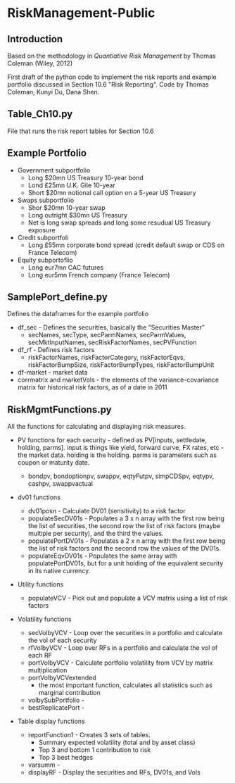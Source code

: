 # RiskManagement-Public

## Introduction

Based on the methodology in _Quantiative Risk Management_ by Thomas Coleman (Wiley, 2012)

First draft of the python code to implement the risk reports and example portfolio discussed in Section 10.6 "Risk Reporting". Code by Thomas Coleman, Kunyi Du, Dana Shen.

## Table_Ch10.py

File that runs the risk report tables for Section 10.6


## Example Portfolio
+ Government subportfolio
  + Long $20mn US Treasury 10-year bond
  + Lond £25mn U.K. Gile 10-year
  + Short $20mn notional call option on a 5-year US Treasury
+ Swaps subportfolio
  + Shor $20mn 10-year swap
  + Long outright $30mn US Treasury 
  + Net is long swap spreads and long some resudual US Treasury exposure
+ Credit subportfoli
  + Long £55mn corporate bond spread (credit default swap or CDS on France Telecom)
+ Equity subportoflio
  + Long eur7mn CAC futures
  + Long eur5mn French company (France Telecom)


## SamplePort_define.py

Defines the dataframes for the example portfolio
+ df_sec - Defines the securities, basically the "Securities Master"
  + secNames, secType, secParmNames, secParmValues, secMktInputNames, secRiskFactorNames, secPVFunction
+ df_rf - Defines risk factors
  + riskFactorNames, riskFactorCategory, riskFactorEqvs, riskFactorBumpSize, riskFactorBumpTypes, riskFactorBumpUnit
+ df-market - market data
+ corrmatrix and marketVols - the elements of the variance-covariance matrix for historical risk factors, as of a date in 2011

## RiskMgmtFunctions.py

All the functions for calculating and displaying risk measures. 

+ PV functions for each security - defined as PV[inputs, settledate, holding, parms]. input is things like yield, forward curve, FX rates, etc - the market data. holding is the holding. parms is parameters such as coupon or maturity date.
  +   bondpv, bondoptionpv, swappv, eqtyFutpv, simpCDSpv, eqtypv, cashpv, swappvactual

+ dv01 functions
  + dv01posn - Calculate DV01 (sensitivity) to a risk factor
  + populateSecDV01s - Populates a 3 x n array with the first row being the list of securities, the second row the list of risk factors (maybe multiple per security), and the third the values.
  + populatePortDV01s - Populates a 2 x n array with the first row being the list of risk factors and the second row the values of the DV01s. 
  + populateEqvDV01s - Populates the same array with populatePortDV01s, but for a unit holding of the equivalent security in its native currency.

+ Utility functions
  + populateVCV - Pick out and populate a VCV matrix using a list of risk factors

+ Volatility functions
  + secVolbyVCV - Loop over the securities in a portfolio and calculate the vol of each security
  + rfVolbyVCV -  Loop over RFs in a portfolio and calculate the vol of each RF
  + portVolbyVCV -  Calculate portfolio volatility from VCV by matrix multiplication
  + portVolbyVCVextended 
    - the most important function, calculates all statistics such as marginal contribution
  + volbySubPortfolio - 
  + bestReplicatePort - 

+ Table display functions
  + reportFunction1 - Creates 3 sets of tables.
    + Summary expected volatility (total and by asset class)
    + Top 3 and bottom 1 contribution to risk
    + Top 3 best hedges
  + varsumm - 
  + displayRF - Display the securities and RFs, DV01s, and Vols
